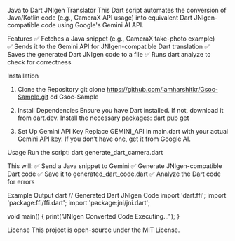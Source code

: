 Java to Dart JNIgen Translator
This Dart script automates the conversion of Java/Kotlin code (e.g., CameraX API usage) into equivalent Dart JNIgen-compatible code using Google's Gemini AI API.

Features
✅ Fetches a Java snippet (e.g., CameraX take-photo example)<br>
✅ Sends it to the Gemini API for JNIgen-compatible Dart translation
✅ Saves the generated Dart JNIgen code to a file
✅ Runs dart analyze to check for correctness

Installation
1. Clone the Repository
git clone https://github.com/iamharshitkr/Gsoc-Sample.git
cd Gsoc-Sample

2. Install Dependencies
Ensure you have Dart installed. If not, download it from dart.dev.
Install the necessary packages:
dart pub get

3. Set Up Gemini API Key
Replace GEMINI_API in main.dart with your actual Gemini API key. If you don’t have one, get it from Google AI.

Usage
Run the script:
dart generate_dart_camera.dart

This will:
✅ Send a Java snippet to Gemini
✅ Generate JNIgen-compatible Dart code
✅ Save it to generated_dart_code.dart
✅ Analyze the Dart code for errors

Example Output
dart
// Generated Dart JNIgen Code
import 'dart:ffi';
import 'package:ffi/ffi.dart';
import 'package:jni/jni.dart';

void main() {
  print("JNIgen Converted Code Executing...");
}

License
This project is open-source under the MIT License.
